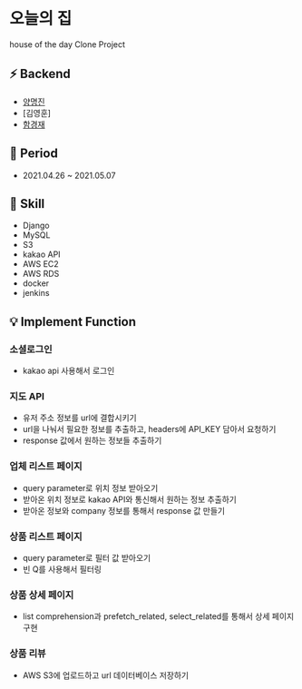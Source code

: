 # 오늘의 집
house of the day Clone Project

## ⚡️ Backend
- [양명진](https://velog.io/@adsf25)
- [김영훈]
- [함경재](https://github.com/hiyee-gj)

## 🐝 Period
- 2021.04.26 ~ 2021.05.07

## 🐍 Skill
- Django
- MySQL
- S3
- kakao API
- AWS EC2
- AWS RDS
- docker
- jenkins

## 💡 Implement Function
### 소셜로그인
- kakao api 사용해서 로그인
### 지도 API
- 유저 주소 정보를 url에 결합시키기
- url을 나눠서 필요한 정보를 추출하고, headers에 API_KEY 담아서 요청하기
- response 값에서 원하는 정보들 추출하기
### 업체 리스트 페이지
- query parameter로 위치 정보 받아오기
- 받아온 위치 정보로 kakao API와 통신해서 원하는 정보 추출하기
- 받아온 정보와 company 정보를 통해서 response 값 만들기
### 상품 리스트 페이지
- query parameter로 필터 값 받아오기
- 빈 Q를 사용해서 필터링
### 상품 상세 페이지
- list comprehension과 prefetch_related, select_related를 통해서 상세 페이지 구현
### 상품 리뷰 
- AWS S3에 업로드하고 url 데이터베이스 저장하기
